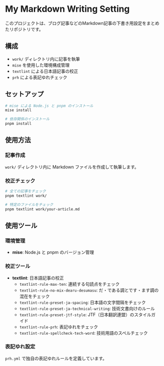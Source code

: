 # My Markdown Writing Setting

このプロジェクトは、ブログ記事などのMarkdown記事の下書き用設定をまとめたリポジトリです。

## 構成

- `work/` ディレクトリ内に記事を執筆
- `mise` を使用した環境構成管理
- `textlint` による日本語記事の校正
- `prh` による表記ゆれチェック

## セットアップ

```bash
# mise による Node.js と pnpm のインストール
mise install

# 依存関係のインストール
pnpm install
```

## 使用方法

### 記事作成
`work/` ディレクトリ内に Markdown ファイルを作成して執筆します。

### 校正チェック
```bash
# 全ての記事をチェック
pnpm textlint work/

# 特定のファイルをチェック
pnpm textlint work/your-article.md
```

## 使用ツール

### 環境管理
- **mise**: Node.js と pnpm のバージョン管理

### 校正ツール
- **textlint**: 日本語記事の校正
  - `textlint-rule-max-ten`: 連続する句読点をチェック
  - `textlint-rule-no-mix-dearu-desumasu`: だ・である調とです・ます調の混在をチェック
  - `textlint-rule-preset-ja-spacing`: 日本語の文字間隔をチェック
  - `textlint-rule-preset-ja-technical-writing`: 技術文書向けのルール
  - `textlint-rule-preset-jtf-style`: JTF（日本翻訳連盟）のスタイルガイド
  - `textlint-rule-prh`: 表記ゆれをチェック
  - `textlint-rule-spellcheck-tech-word`: 技術用語のスペルチェック

### 表記ゆれ設定
`prh.yml` で独自の表記ゆれルールを定義しています。